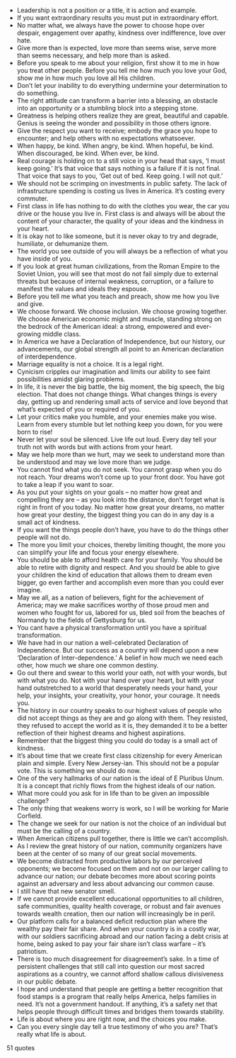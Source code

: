  - Leadership is not a position or a title, it is action and example.
 - If you want extraordinary results you must put in extraordinary effort.
 - No matter what, we always have the power to choose hope over despair, engagement over apathy, kindness over indifference, love over hate.
 - Give more than is expected, love more than seems wise, serve more than seems necessary, and help more than is asked.
 - Before you speak to me about your religion, first show it to me in how you treat other people. Before you tell me how much you love your God, show me in how much you love all His children.
 - Don’t let your inability to do everything undermine your determination to do something.
 - The right attitude can transform a barrier into a blessing, an obstacle into an opportunity or a stumbling block into a stepping stone.
 - Greatness is helping others realize they are great, beautiful and capable. Genius is seeing the wonder and possibility in those others ignore.
 - Give the respect you want to receive; embody the grace you hope to encounter; and help others with no expectations whatsoever.
 - When happy, be kind. When angry, be kind. When hopeful, be kind. When discouraged, be kind. When ever, be kind.
 - Real courage is holding on to a still voice in your head that says, ‘I must keep going.’ It’s that voice that says nothing is a failure if it is not final. That voice that says to you, ‘Get out of bed. Keep going. I will not quit.’
 - We should not be scrimping on investments in public safety. The lack of infrastructure spending is costing us lives in America. It’s costing every commuter.
 - First class in life has nothing to do with the clothes you wear, the car you drive or the house you live in. First class is and always will be about the content of your character, the quality of your ideas and the kindness in your heart.
 - It is okay not to like someone, but it is never okay to try and degrade, humiliate, or dehumanize them.
 - The world you see outside of you will always be a reflection of what you have inside of you.
 - If you look at great human civilizations, from the Roman Empire to the Soviet Union, you will see that most do not fail simply due to external threats but because of internal weakness, corruption, or a failure to manifest the values and ideals they espouse.
 - Before you tell me what you teach and preach, show me how you live and give.
 - We choose forward. We choose inclusion. We choose growing together. We choose American economic might and muscle, standing strong on the bedrock of the American ideal: a strong, empowered and ever-growing middle class.
 - In America we have a Declaration of Independence, but our history, our advancements, our global strength all point to an American declaration of interdependence.
 - Marriage equality is not a choice. It is a legal right.
 - Cynicism cripples our imagination and limits our ability to see faint possibilities amidst glaring problems.
 - In life, it is never the big battle, the big moment, the big speech, the big election. That does not change things. What changes things is every day, getting up and rendering small acts of service and love beyond that what’s expected of you or required of you.
 - Let your critics make you humble, and your enemies make you wise. Learn from every stumble but let nothing keep you down, for you were born to rise!
 - Never let your soul be silenced. Live life out loud. Every day tell your truth not with words but with actions from your heart.
 - May we help more than we hurt, may we seek to understand more than be understood and may we love more than we judge.
 - You cannot find what you do not seek. You cannot grasp when you do not reach. Your dreams won’t come up to your front door. You have got to take a leap if you want to soar.
 - As you put your sights on your goals – no matter how great and compelling they are – as you look into the distance, don’t forget what is right in front of you today. No matter how great your dreams, no matter how great your destiny, the biggest thing you can do in any day is a small act of kindness.
 - If you want the things people don’t have, you have to do the things other people will not do.
 - The more you limit your choices, thereby limiting thought, the more you can simplify your life and focus your energy elsewhere.
 - You should be able to afford health care for your family. You should be able to retire with dignity and respect. And you should be able to give your children the kind of education that allows them to dream even bigger, go even farther and accomplish even more than you could ever imagine.
 - May we all, as a nation of believers, fight for the achievement of America; may we make sacrifices worthy of those proud men and women who fought for us, labored for us, bled soil from the beaches of Normandy to the fields of Gettysburg for us.
 - You cant have a physical transformation until you have a spiritual transformation.
 - We have had in our nation a well-celebrated Declaration of Independence. But our success as a country will depend upon a new ‘Declaration of Inter-dependence.’ A belief in how much we need each other, how much we share one common destiny.
 - Go out there and swear to this world your oath, not with your words, but with what you do. Not with your hand over your heart, but with your hand outstretched to a world that desperately needs your hand, your help, your insights, your creativity, your honor, your courage. It needs you.
 - The history in our country speaks to our highest values of people who did not accept things as they are and go along with them. They resisted, they refused to accept the world as it is, they demanded it to be a better reflection of their highest dreams and highest aspirations.
 - Remember that the biggest thing you could do today is a small act of kindness.
 - It’s about time that we create first class citizenship for every American plain and simple. Every New Jersey-ian. This should not be a popular vote. This is something we should do now.
 - One of the very hallmarks of our nation is the ideal of E Pluribus Unum. It is a concept that richly flows from the highest ideals of our nation.
 - What more could you ask for in life than to be given an impossible challenge?
 - The only thing that weakens worry is work, so I will be working for Marie Corfield.
 - The change we seek for our nation is not the choice of an individual but must be the calling of a country.
 - When American citizens pull together, there is little we can’t accomplish.
 - As I review the great history of our nation, community organizers have been at the center of so many of our great social movements.
 - We become distracted from productive labors by our perceived opponents; we become focused on them and not on our larger calling to advance our nation; our debate becomes more about scoring points against an adversary and less about advancing our common cause.
 - I still have that new senator smell.
 - If we cannot provide excellent educational opportunities to all children, safe communities, quality health coverage, or robust and fair avenues towards wealth creation, then our nation will increasingly be in peril.
 - Our platform calls for a balanced deficit reduction plan where the wealthy pay their fair share. And when your country is in a costly war, with our soldiers sacrificing abroad and our nation facing a debt crisis at home, being asked to pay your fair share isn’t class warfare – it’s patriotism.
 - There is too much disagreement for disagreement’s sake. In a time of persistent challenges that still call into question our most sacred aspirations as a country, we cannot afford shallow callous divisiveness in our public debate.
 - I hope and understand that people are getting a better recognition that food stamps is a program that really helps America, helps families in need. It’s not a government handout. If anything, it’s a safety net that helps people through difficult times and bridges them towards stability.
 - Life is about where you are right now, and the choices you make.
 - Can you every single day tell a true testimony of who you are? That’s really what life is about.

51 quotes